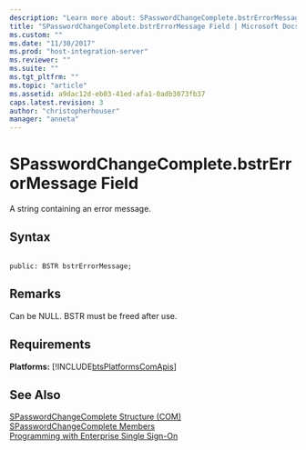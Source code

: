 ```yaml
---
description: "Learn more about: SPasswordChangeComplete.bstrErrorMessage Field"
title: "SPasswordChangeComplete.bstrErrorMessage Field | Microsoft Docs"
ms.custom: ""
ms.date: "11/30/2017"
ms.prod: "host-integration-server"
ms.reviewer: ""
ms.suite: ""
ms.tgt_pltfrm: ""
ms.topic: "article"
ms.assetid: a9dac12d-eb03-41ed-afa1-0adb3073fb37
caps.latest.revision: 3
author: "christopherhouser"
manager: "anneta"
---
```

# SPasswordChangeComplete.bstrErrorMessage Field
A string containing an error message.  
  
## Syntax  
  
```cpp#  
  
public: BSTR bstrErrorMessage;  
```  
  
## Remarks  
 Can be NULL. BSTR must be freed after use.  
  
## Requirements  
 **Platforms:**  [!INCLUDE[btsPlatformsComApis](../includes/btsplatformscomapis-md.md)]  
  
## See Also  
 [SPasswordChangeComplete Structure (COM)](../esso/spasswordchangecomplete-structure-com.md)   
 [SPasswordChangeComplete Members](../esso/spasswordchangecomplete-members.md)   
 [Programming with Enterprise Single Sign-On](../esso/programming-with-enterprise-single-sign-on.md)
